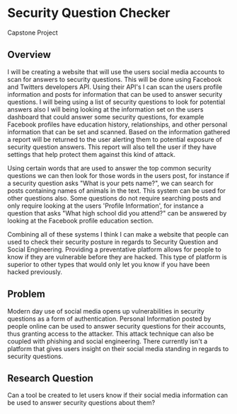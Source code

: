 
# Security Question Checker
Capstone Project
## Overview
I will be creating a website that will use the users social media accounts to scan for answers to security questions. This will be done using Facebook and Twitters developers API. Using their API's I can scan the users profile information and posts for information that can be used to answer security questions. I will being using a list of security questions to look for potential answers also I will being looking at the information set on the users dashboard that could answer some security questions, for example Facebook profiles have education history, relationships, and other personal information that can be set and scanned. Based on the information gathered a report will be returned to the user alerting them to potential exposure of security question answers. This report will also tell the user if they have settings that help protect them against this kind of attack.

Using certain words that are used to answer the top common security questions we can then look for those words in the users post, for instance if a security question asks "What is your pets name?", we can search for posts containing names of animals in the text. This system can be used for other questions also. Some questions do not require searching posts and only require looking at the users 'Profile Information', for instance a question that asks "What high school did you attend?" can be answered by looking at the Facebook profile education section.

Combining all of these systems I think I can make a website that people can used to check their security posture in regards to Security Question and Social Engineering. Providing a preventative platform allows for people to know if they are vulnerable before they are hacked. This type of platform is superior to other types that would only let you know if you have been hacked previously.

## Problem
Modern day use of social media opens up vulnerabilities in security questions as a form of authentication. Personal Information posted by people online can be used to answer security questions for their accounts, thus granting access to the attacker. This attack technique can also be coupled with phishing and social engineering. There currently isn't a platform that gives users insight on their social media standing in regards to security questions.

## Research Question
Can a tool be created to let users know if their social media information can be used to answer security questions about them?
